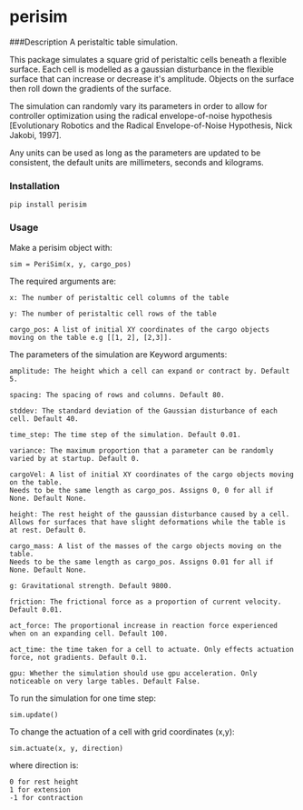 # perisim
###Description
A peristaltic table simulation.

This package simulates a square grid of peristaltic cells beneath a flexible surface. 
Each cell is modelled as a gaussian disturbance in the flexible surface that can increase or decrease it's amplitude. 
Objects on the surface then roll down the gradients of the surface.

The simulation can randomly vary its parameters in order to allow for controller optimization using the radical envelope-of-noise hypothesis 
[Evolutionary Robotics and the Radical Envelope-of-Noise Hypothesis, Nick Jakobi, 1997].

 Any units can be used as long as the parameters are updated to be consistent, the default units are millimeters, seconds and kilograms.

### Installation

`pip install perisim`

### Usage

Make a perisim object with:

```
sim = PeriSim(x, y, cargo_pos)
```

The required arguments are:

```
x: The number of peristaltic cell columns of the table

y: The number of peristaltic cell rows of the table

cargo_pos: A list of initial XY coordinates of the cargo objects moving on the table e.g [[1, 2], [2,3]].
```

The parameters of the simulation are Keyword arguments:
```
amplitude: The height which a cell can expand or contract by. Default 5.

spacing: The spacing of rows and columns. Default 80.
  
stddev: The standard deviation of the Gaussian disturbance of each cell. Default 40.

time_step: The time step of the simulation. Default 0.01.

variance: The maximum proportion that a parameter can be randomly varied by at startup. Default 0.

cargoVel: A list of initial XY coordinates of the cargo objects moving on the table. 
Needs to be the same length as cargo_pos. Assigns 0, 0 for all if None. Default None.

height: The rest height of the gaussian disturbance caused by a cell. Allows for surfaces that have slight deformations while the table is at rest. Default 0.

cargo_mass: A list of the masses of the cargo objects moving on the table. 
Needs to be the same length as cargo_pos. Assigns 0.01 for all if None. Default None.

g: Gravitational strength. Default 9800.

friction: The frictional force as a proportion of current velocity. Default 0.01.

act_force: The proportional increase in reaction force experienced when on an expanding cell. Default 100.

act_time: the time taken for a cell to actuate. Only effects actuation force, not gradients. Default 0.1.

gpu: Whether the simulation should use gpu acceleration. Only noticeable on very large tables. Default False.
```

To run the simulation for one time step:

```
sim.update()
```

To change the actuation of a cell with grid coordinates (x,y):
```
sim.actuate(x, y, direction)
```
where direction is:
```
0 for rest height
1 for extension
-1 for contraction
```